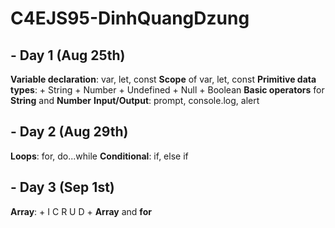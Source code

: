 # C4EJS95-DinhQuangDzung
## - Day 1 (Aug 25th)
**Variable declaration**: var, let, const
**Scope** of var, let, const
**Primitive data types**:
    + String
    + Number
    + Undefined
    + Null
    + Boolean
**Basic operators** for **String** and **Number**
**Input/Output**: prompt, console.log, alert

## - Day 2 (Aug 29th)
**Loops**: for, do...while
**Conditional**: if, else if

## - Day 3 (Sep 1st)
**Array**: 
    + I C R U D
    + **Array** and **for**
